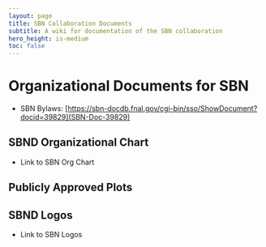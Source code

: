```yaml
---
layout: page
title: SBN Collaboration Documents
subtitle: A wiki for documentation of the SBN collaboration
hero_height: is-medium
toc: false
---
```


# Organizational Documents for SBN
* SBN Bylaws: [https://sbn-docdb.fnal.gov/cgi-bin/sso/ShowDocument?docid=39829](SBN-Doc-39829)

## SBND Organizational Chart ##
* Link to SBN Org Chart

## Publicly Approved Plots ##

## SBND Logos ##
* Link to SBN Logos
